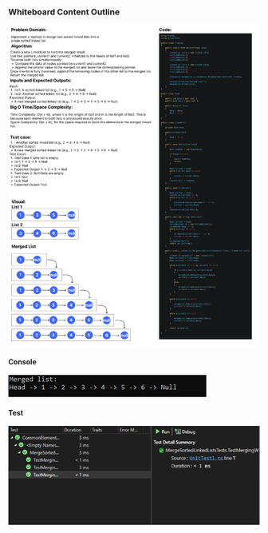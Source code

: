 ### Whiteboard Content Outline
![WhiteBored](whiteborad.PNG)

#### Console
![Console](console.PNG)

#### Test
![Test](Test.PNG)
